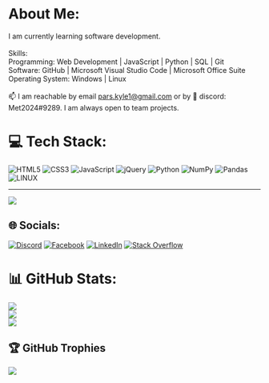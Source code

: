 # About Me:
I am currently learning software development. <br><br>Skills:<br>Programming: Web Development | JavaScript | Python | SQL | Git<br>Software: GitHub | Microsoft Visual Studio Code | Microsoft Office Suite<br>Operating System: Windows | Linux<br><br>📫 I am reachable by email pars.kyle1@gmail.com or by 👯 discord: Met2024#9289. I am always open to team projects.

# 💻 Tech Stack:
![HTML5](https://img.shields.io/badge/html5-%23E34F26.svg?style=for-the-badge&logo=html5&logoColor=white) ![CSS3](https://img.shields.io/badge/css3-%231572B6.svg?style=for-the-badge&logo=css3&logoColor=white) ![JavaScript](https://img.shields.io/badge/javascript-%23323330.svg?style=for-the-badge&logo=javascript&logoColor=%23F7DF1E) ![jQuery](https://img.shields.io/badge/jquery-%230769AD.svg?style=for-the-badge&logo=jquery&logoColor=white) 
![Python](https://img.shields.io/badge/python-3670A0?style=for-the-badge&logo=python&logoColor=ffdd54)  ![NumPy](https://img.shields.io/badge/numpy-%23013243.svg?style=for-the-badge&logo=numpy&logoColor=white) ![Pandas](https://img.shields.io/badge/pandas-%23150458.svg?style=for-the-badge&logo=pandas&logoColor=white) ![LINUX](https://img.shields.io/badge/Linux-FCC624?style=for-the-badge&logo=linux&logoColor=black)

---
[![](https://visitcount.itsvg.in/api?id=Kyl67899&icon=0&color=0)](https://visitcount.itsvg.in)

## 🌐 Socials:
[![Discord](https://img.shields.io/badge/Discord-%237289DA.svg?logo=discord&logoColor=white)](https://discord.gg/Met2024#9289) [![Facebook](https://img.shields.io/badge/Facebook-%231877F2.svg?logo=Facebook&logoColor=white)](https://facebook.com/https://www.facebook.com/kyp.wx/) [![LinkedIn](https://img.shields.io/badge/LinkedIn-%230077B5.svg?logo=linkedin&logoColor=white)](https://linkedin.com/in/kyle-parsotan) [![Stack Overflow](https://img.shields.io/badge/-Stackoverflow-FE7A16?logo=stack-overflow&logoColor=white)](https://stackoverflow.com/users/kyle-y-parsotan) 


# 📊 GitHub Stats:
![](https://github-readme-stats.vercel.app/api?username=Kyl67899&theme=dark&hide_border=false&include_all_commits=false&count_private=false)<br/>
![](https://github-readme-streak-stats.herokuapp.com/?user=Kyl67899&theme=dark&hide_border=false)<br/>
![](https://github-readme-stats.vercel.app/api/top-langs/?username=Kyl67899&theme=dark&hide_border=false&include_all_commits=false&count_private=false&layout=compact)

## 🏆 GitHub Trophies
![](https://github-profile-trophy.vercel.app/?username=Kyl67899&theme=radical&no-frame=false&no-bg=true&margin-w=4)


<!-- Proudly created with GPRM ( https://gprm.itsvg.in ) -->

<!--
**Kyl67899/Kyl67899** is a ✨ _special_ ✨ repository because its `README.md` (this file) appears on your GitHub profile.

Here are some ideas to get you started:

- 🔭 I’m currently working on ...
- 🌱 I’m currently learning ...
- 👯 I’m looking to collaborate on ...
- 🤔 I’m looking for help with ...
- 💬 Ask me about ...
- 📫 How to reach me: ...
- 😄 Pronouns: ...
- ⚡ Fun fact: ...
-->
